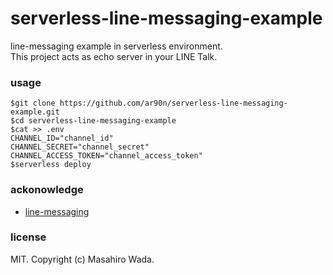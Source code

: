 # serverless-line-messaging-example

line-messaging example in serverless environment.   
This project acts as echo server in your LINE Talk.

### usage

```
$git clone https://github.com/ar90n/serverless-line-messaging-example.git
$cd serverless-line-messaging-example
$cat >> .env
CHANNEL_ID="channel_id"
CHANNEL_SECRET="channel_secret"
CHANNEL_ACCESS_TOKEN="channel_access_token"
$serverless deploy
```

### ackonowledge

- [line-messaging](https://github.com/snlangsuan/line-messaging)

### license

MIT. Copyright (c) Masahiro Wada.
